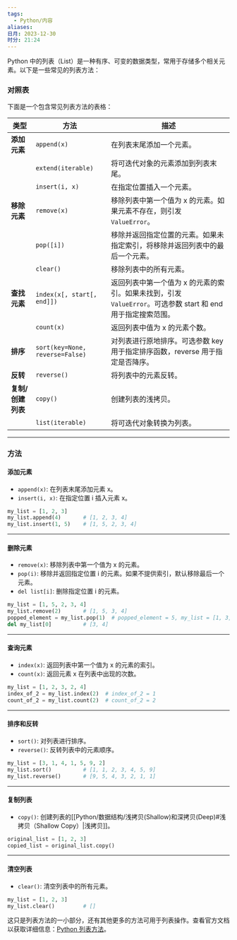 ```yaml
---
tags:
  - Python/内容
aliases: 
日月: 2023-12-30
时分: 21:24
---
```

Python 中的列表（List）是一种有序、可变的数据类型，常用于存储多个相关元素。以下是一些常见的列表方法：
### 对照表

下面是一个包含常见列表方法的表格：

|类型|方法|描述|
|---|---|---|
|**添加元素**|`append(x)`|在列表末尾添加一个元素。|
||`extend(iterable)`|将可迭代对象的元素添加到列表末尾。|
||`insert(i, x)`|在指定位置插入一个元素。|
|**移除元素**|`remove(x)`|移除列表中第一个值为 x 的元素。如果元素不存在，则引发 `ValueError`。|
||`pop([i])`|移除并返回指定位置的元素。如果未指定索引，将移除并返回列表中的最后一个元素。|
||`clear()`|移除列表中的所有元素。|
|**查找元素**|`index(x[, start[, end]])`|返回列表中第一个值为 x 的元素的索引。如果未找到，引发 `ValueError`。可选参数 start 和 end 用于指定搜索范围。|
||`count(x)`|返回列表中值为 x 的元素个数。|
|**排序**|`sort(key=None, reverse=False)`|对列表进行原地排序。可选参数 key 用于指定排序函数，reverse 用于指定是否降序。|
|**反转**|`reverse()`|将列表中的元素反转。|
|**复制/创建列表**|`copy()`|创建列表的浅拷贝。|
||`list(iterable)`|将可迭代对象转换为列表。|

---
### 方法

#### **添加元素**
   - `append(x)`: 在列表末尾添加元素 x。
   - `insert(i, x)`: 在指定位置 i 插入元素 x。

```python
my_list = [1, 2, 3]
my_list.append(4)       # [1, 2, 3, 4]
my_list.insert(1, 5)    # [1, 5, 2, 3, 4]
```

---
#### **删除元素**
   - `remove(x)`: 移除列表中第一个值为 x 的元素。
   - `pop(i)`: 移除并返回指定位置 i 的元素。如果不提供索引，默认移除最后一个元素。
   - `del list[i]`: 删除指定位置 i 的元素。

```python
my_list = [1, 5, 2, 3, 4]
my_list.remove(2)       # [1, 5, 3, 4]
popped_element = my_list.pop(1)  # popped_element = 5, my_list = [1, 3, 4]
del my_list[0]          # [3, 4]
```

---
#### **查询元素**
   - `index(x)`: 返回列表中第一个值为 x 的元素的索引。
   - `count(x)`: 返回元素 x 在列表中出现的次数。

```python
my_list = [1, 2, 3, 2, 4]
index_of_2 = my_list.index(2)  # index_of_2 = 1
count_of_2 = my_list.count(2)  # count_of_2 = 2
```

---
#### **排序和反转**
   - `sort()`: 对列表进行排序。
   - `reverse()`: 反转列表中的元素顺序。

```python
my_list = [3, 1, 4, 1, 5, 9, 2]
my_list.sort()          # [1, 1, 2, 3, 4, 5, 9]
my_list.reverse()       # [9, 5, 4, 3, 2, 1, 1]
```

---
#### **复制列表**
   - `copy()`: 创建列表的[[Python/数据结构/浅拷贝(Shallow)和深拷贝(Deep)#浅拷贝（Shallow Copy）|浅拷贝]]。

```python
original_list = [1, 2, 3]
copied_list = original_list.copy()
```

---
#### **清空列表**
   - `clear()`: 清空列表中的所有元素。

```python
my_list = [1, 2, 3]
my_list.clear()         # []
```

这只是列表方法的一小部分，还有其他更多的方法可用于列表操作。查看官方文档以获取详细信息：[Python 列表方法](https://docs.python.org/3/tutorial/datastructures.html#more-on-lists)。